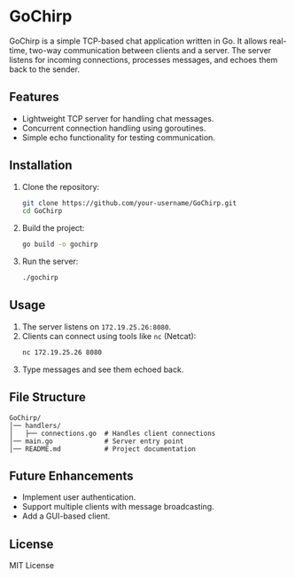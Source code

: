 # GoChirp

GoChirp is a simple TCP-based chat application written in Go. It allows real-time, two-way communication between clients and a server. The server listens for incoming connections, processes messages, and echoes them back to the sender.

## Features
- Lightweight TCP server for handling chat messages.
- Concurrent connection handling using goroutines.
- Simple echo functionality for testing communication.

## Installation
1. Clone the repository:
   ```sh
   git clone https://github.com/your-username/GoChirp.git
   cd GoChirp
   ```
2. Build the project:
   ```sh
   go build -o gochirp
   ```
3. Run the server:
   ```sh
   ./gochirp
   ```

## Usage
1. The server listens on `172.19.25.26:8080`.
2. Clients can connect using tools like `nc` (Netcat):
   ```sh
   nc 172.19.25.26 8080
   ```
3. Type messages and see them echoed back.

## File Structure
```
GoChirp/
│── handlers/
│   ├── connections.go  # Handles client connections
│── main.go             # Server entry point
│── README.md           # Project documentation
```

## Future Enhancements
- Implement user authentication.
- Support multiple clients with message broadcasting.
- Add a GUI-based client.

## License
MIT License

